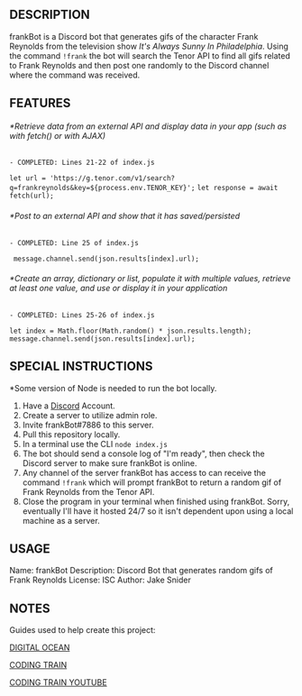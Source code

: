 ## DESCRIPTION

frankBot is a Discord bot that generates gifs of the character Frank Reynolds from the television show *It's Always Sunny In Philadelphia*. Using the command `!frank` the bot will search the Tenor API to find all gifs related to Frank Reynolds and then post one randomly to the Discord channel where the command was received. 


## FEATURES

###### *Retrieve data from an external API and display data in your app (such as with fetch() or with AJAX)
    
    - COMPLETED: Lines 21-22 of index.js 
`let url = 'https://g.tenor.com/v1/search?q=frankreynolds&key=${process.env.TENOR_KEY}';`
`let response = await fetch(url);`

###### *Post to an external API and show that it has saved/persisted

    - COMPLETED: Line 25 of index.js
` message.channel.send(json.results[index].url);`

###### *Create an array, dictionary or list, populate it with multiple values, retrieve at least one value, and use or display it in your application
    
    - COMPLETED: Lines 25-26 of index.js  
`let index = Math.floor(Math.random() * json.results.length);`
`message.channel.send(json.results[index].url);`

## SPECIAL INSTRUCTIONS

*Some version of Node is needed to run the bot locally.

1. Have a [Discord](https://discord.com/) Account.
1. Create a server to utilize admin role.
1. Invite frankBot#7886 to this server. 
1. Pull this repository locally. 
1. In a terminal use the CLI `node index.js`
1. The bot should send a console log of "I'm ready", then check the Discord server to make sure frankBot is online. 
1. Any channel of the server frankBot has access to can receive the command `!frank` which will prompt frankBot to return a random gif of Frank Reynolds from the Tenor API. 
1. Close the program in your terminal when finished using frankBot. Sorry, eventually I'll have it hosted 24/7 so it isn't dependent upon using a local machine as a server. 

## USAGE

Name: frankBot
Description: Discord Bot that generates random gifs of Frank Reynolds
License: ISC
Author: Jake Snider

## NOTES

Guides used to help create this project:

[DIGITAL OCEAN](https://www.digitalocean.com/community/tutorials/how-to-build-a-discord-bot-with-node-js)

[CODING TRAIN](https://thecodingtrain.com/learning/bots/discord/05-posting-gifs.html)

[CODING TRAIN YOUTUBE](https://www.youtube.com/watch?v=9P1rB2MY4ZA&ab_channel=TheCodingTrain)


